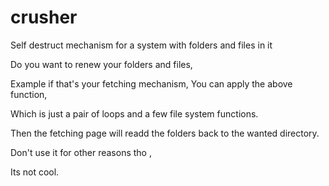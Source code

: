 # crusher
Self destruct mechanism for a system with folders and files in it

Do you want to renew your folders and files, 

Example if that's your fetching mechanism, You can apply the above function,

Which is just a pair of loops and a few file system functions.

Then the fetching page will readd the folders back to the wanted directory.

Don't use it for other reasons tho  ,

Its not cool.
